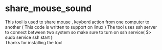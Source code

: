 # share_mouse_sound
This tool is used to share mouse , keybord action from one computer to another ( This code is written to support on linux )
The tool uses ssh server to connect between two system so make sure to turn on ssh service( $> sudo service ssh start )          
Thanks for installing the tool 
